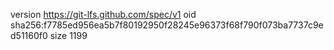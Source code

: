 version https://git-lfs.github.com/spec/v1
oid sha256:f7785ed956ea5b7f80192950f28245e96373f68f790f073ba7737c9ed51160f0
size 1199
